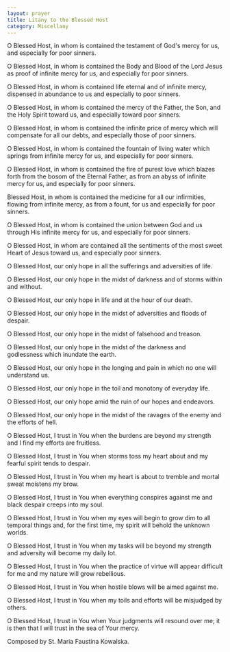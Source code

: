 ```yaml
---
layout: prayer
title: Litany to the Blessed Host
category: Miscellany
---
```

O Blessed Host, in whom is contained the testament of God's mercy for us, and especially for poor sinners.

O Blessed Host, in whom is contained the Body and Blood of the Lord Jesus as proof of infinite mercy for us, and especially for poor sinners.

O Blessed Host, in whom is contained life eternal and of infinite mercy, dispensed in abundance to us and especially to poor sinners.

O Blessed Host, in whom is contained the mercy of the Father, the Son, and the Holy Spirit toward us, and especially toward poor sinners.

O Blessed Host, in whom is contained the infinite price of mercy which will compensate for all our debts, and especially those of poor sinners.

O Blessed Host, in whom is contained the fountain of living water which springs from infinite mercy for us, and especially for poor sinners.

O Blessed Host, in whom is contained the fire of purest love which blazes forth from the bosom of the Eternal Father, as from an abyss of infinite mercy for us, and especially for poor sinners.

Blessed Host, in whom is contained the medicine for all our infirmities, flowing from infinite mercy, as from a fount, for us and especially for poor sinners.

O Blessed Host, in whom is contained the union between God and us through His infinite mercy for us, and especially for poor sinners.

O Blessed Host, in whom are contained all the sentiments of the most sweet Heart of Jesus toward us, and especially poor sinners.

O Blessed Host, our only hope in all the sufferings and adversities of life.

O Blessed Host, our only hope in the midst of darkness and of storms within and without.

O Blessed Host, our only hope in life and at the hour of our death.

O Blessed Host, our only hope in the midst of adversities and floods of despair.

O Blessed Host, our only hope in the midst of falsehood and treason.

O Blessed Host, our only hope in the midst of the darkness and godlessness which inundate the earth.

O Blessed Host, our only hope in the longing and pain in which no one will understand us.

O Blessed Host, our only hope in the toil and monotony of everyday life.

O Blessed Host, our only hope amid the ruin of our hopes and endeavors.

O Blessed Host, our only hope in the midst of the ravages of the enemy and the efforts of hell.

O Blessed Host, I trust in You when the burdens are beyond my strength and I find my efforts are fruitless.

O Blessed Host, I trust in You when storms toss my heart about and my fearful spirit tends to despair.

O Blessed Host, I trust in You when my heart is about to tremble and mortal sweat moistens my brow.

O Blessed Host, I trust in You when everything conspires against me and black despair creeps into my soul.

O Blessed Host, I trust in You when my eyes will begin to grow dim to all temporal things and, for the first time, my spirit will behold the unknown worlds.

O Blessed Host, I trust in You when my tasks will be beyond my strength and adversity will become my daily lot.

O Blessed Host, I trust in You when the practice of virtue will appear difficult for me and my nature will grow rebellious.

O Blessed Host, I trust in You when hostile blows will be aimed against me.

O Blessed Host, I trust in You when my toils and efforts will be misjudged by others.

O Blessed Host, I trust in You when Your judgments will resound over me; it is then that I will trust in the sea of Your mercy.

<span class="muted small">Composed by St. Maria Faustina Kowalska.</span>